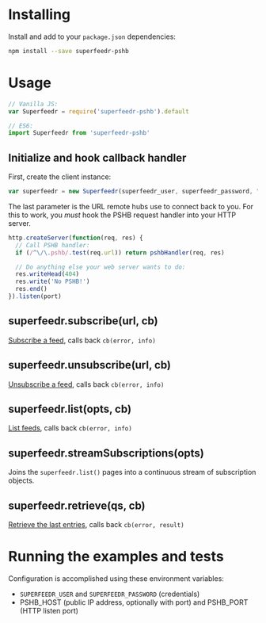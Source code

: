 # Installing

Install and add to your `package.json` dependencies:

```bash
npm install --save superfeedr-pshb
```

# Usage

```javascript
// Vanilla JS:
var Superfeedr = require('superfeedr-pshb').default

// ES6:
import Superfeedr from 'superfeedr-pshb'
```

## Initialize and hook callback handler

First, create the client instance:

```javascript
var superfeedr = new Superfeedr(superfeedr_user, superfeedr_password, "http://me.example.com:8080/.pshb")
```

The last parameter is the URL remote hubs use to connect back to you.
For this to work, you *must* hook the PSHB request handler into your
HTTP server.

```javascript
http.createServer(function(req, res) {
  // Call PSHB handler:
  if (/^\/\.pshb/.test(req.url)) return pshbHandler(req, res)

  // Do anything else your web server wants to do:
  res.writeHead(404)
  res.write('No PSHB!')
  res.end()
}).listen(port)
```

## superfeedr.subscribe(url, cb)

[Subscribe a feed](http://documentation.superfeedr.com/subscribers.html#adding-feeds-with-pubsubhubbub), calls back `cb(error, info)`


## superfeedr.unsubscribe(url, cb)

[Unsubscribe a feed](http://documentation.superfeedr.com/subscribers.html#removing-feeds-with-pubsubhubbub), calls back `cb(error, info)`


## superfeedr.list(opts, cb)

[List feeds](http://documentation.superfeedr.com/subscribers.html#listing-subscriptions-with-pubsubhubbub), calls back `cb(error, info)`


## superfeedr.streamSubscriptions(opts)

Joins the `superfeedr.list()` pages into a continuous stream of
subscription objects.


## superfeedr.retrieve(qs, cb)

[Retrieve the last entries](http://documentation.superfeedr.com/subscribers.html#retrieving-entries-with-pubsubhubbub),
calls back `cb(error, result)`


# Running the examples and tests

Configuration is accomplished using these environment variables:
* `SUPERFEEDR_USER` and `SUPERFEEDR_PASSWORD` (credentials)
* PSHB_HOST (public IP address, optionally with port) and PSHB_PORT (HTTP listen port)
